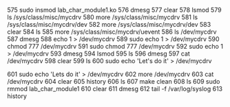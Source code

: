
 575  sudo insmod lab_char_module1.ko 
  576  dmesg 
  577  clear
  578  lsmod 
  579  ls /sys/class/misc/mycdrv
  580  more  /sys/class/misc/mycdrv
  581  ls /sys/class/misc/mycdrv/dev 
  582  more /sys/class/misc/mycdrv/dev 
  583  clear
  584  ls
  585  more /sys/class/misc/mycdrv/uevent 
  586  ls /dev/mycdrv 
  587  dmesg 
  588  echo 1 > /dev/mycdrv 
  589  sudo echo 1 > /dev/mycdrv 
  590  chmod 777 /dev/mycdrv 
  591  sudo chmod 777 /dev/mycdrv 
  592  sudo echo 1 > /dev/mycdrv 
  593  dmesg 
  594  lsmod 
  595  ls
  596  dmesg 
  597  cat /dev/mycdrv 
  598  clear
  599  ls
  600  sudo echo 'Let's do it' > /dev/mycdrv 

  601  sudo echo 'Lets do it' > /dev/mycdrv
  602  more /dev/mycdrv 
  603  cat /dev/mycdrv 
  604  clear
  605  history
  606  ls
  607  make clean
  608  ls
  609  sudo rmmod lab_char_module1 
  610  clear
  611  dmesg 
  612  tail -f /var/log/syslog
  613  history

